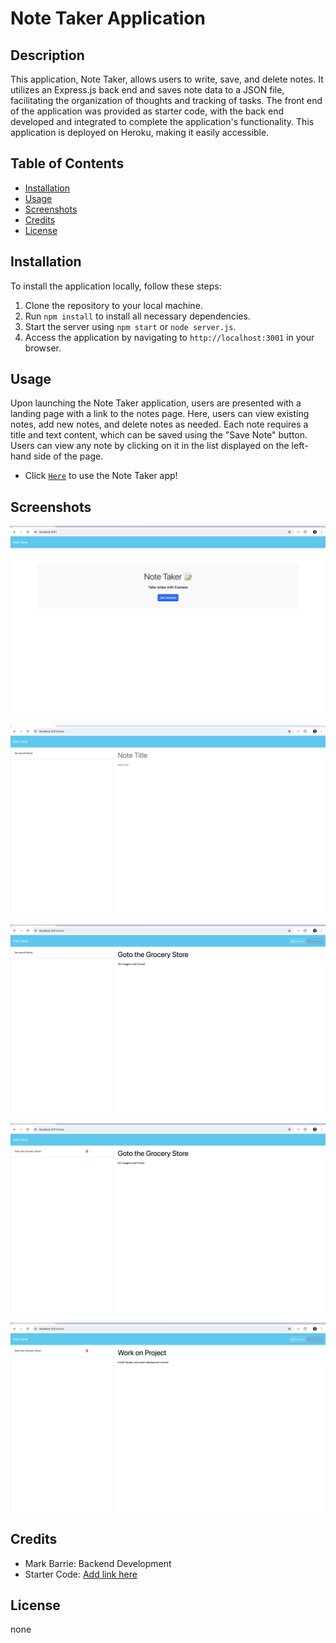 # Note Taker Application

## Description

This application, Note Taker, allows users to write, save, and delete notes. It utilizes an Express.js back end and saves note data to a JSON file, facilitating the organization of thoughts and tracking of tasks. The front end of the application was provided as starter code, with the back end developed and integrated to complete the application's functionality. This application is deployed on Heroku, making it easily accessible.

## Table of Contents

- [Installation](#installation)
- [Usage](#usage)
- [Screenshots](#screenshots)
- [Credits](#credits)
- [License](#license)

## Installation

To install the application locally, follow these steps:

1. Clone the repository to your local machine.
2. Run `npm install` to install all necessary dependencies.
3. Start the server using `npm start` or `node server.js`.
4. Access the application by navigating to `http://localhost:3001` in your browser.

## Usage

Upon launching the Note Taker application, users are presented with a landing page with a link to the notes page. Here, users can view existing notes, add new notes, and delete notes as needed. Each note requires a title and text content, which can be saved using the "Save Note" button. Users can view any note by clicking on it in the list displayed on the left-hand side of the page.

- Click [`Here`](https://note-taker-app-mark-barrie-ce98b5447988.herokuapp.com/) to use the Note Taker app!

## Screenshots

![Screenshot 1](./readme_screenshots/screenshot_1.png)

![Screenshot 2](./readme_screenshots/screenshot_2.png)

![Screenshot 3](./readme_screenshots/screenshot_3.png)

![Screenshot 4](./readme_screenshots/screenshot_4.png)

![Screenshot 5](./readme_screenshots/screenshot_5.png)



## Credits

- Mark Barrie: Backend Development
- Starter Code: [Add link here](https://github.com/coding-boot-camp/miniature-eureka)

## License

none

